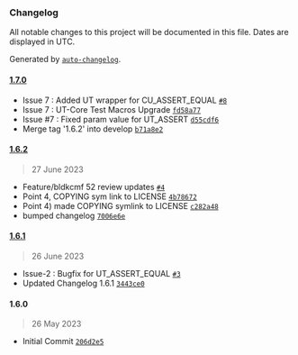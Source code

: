 ### Changelog

All notable changes to this project will be documented in this file. Dates are displayed in UTC.

Generated by [`auto-changelog`](https://github.com/CookPete/auto-changelog).

#### [1.7.0](https://public-github.com/rdkcentral/ut-core/compare/1.6.2...1.7.0)

- Issue 7 : Added UT wrapper for CU_ASSERT_EQUAL [`#8`](https://public-github.com/rdkcentral/ut-core/pull/8)
- Issue 7 : UT-Core Test Macros Upgrade [`fd58a77`](https://public-github.com/rdkcentral/ut-core/commit/fd58a77e25597a4400a8f7e0422b6537b6140b6f)
- Issue #7 : Fixed param value for UT_ASSERT [`d55cdf6`](https://public-github.com/rdkcentral/ut-core/commit/d55cdf64d5d00d5bc4accc20b5fa3c0013b53611)
- Merge tag '1.6.2' into develop [`b71a8e2`](https://public-github.com/rdkcentral/ut-core/commit/b71a8e26739efc2297777090f68c0c5c220a9b44)

#### [1.6.2](https://public-github.com/rdkcentral/ut-core/compare/1.6.1...1.6.2)

> 27 June 2023

- Feature/bldkcmf 52 review updates [`#4`](https://public-github.com/rdkcentral/ut-core/pull/4)
- Point 4, COPYING sym link to LICENSE [`4b78672`](https://public-github.com/rdkcentral/ut-core/commit/4b78672dccbc66a402322b3f1bf005b510f905e0)
- Point 4) made COPYING symlink to LICENSE [`c282a48`](https://public-github.com/rdkcentral/ut-core/commit/c282a481520ad4bbc8f64423208850a48fd22963)
- bumped changelog [`7006e6e`](https://public-github.com/rdkcentral/ut-core/commit/7006e6ecd805e39d44d0a055d85181916c939332)

#### [1.6.1](https://public-github.com/rdkcentral/ut-core/compare/1.6.0...1.6.1)

> 26 June 2023

- Issue-2 : Bugfix for UT_ASSERT_EQUAL [`#3`](https://public-github.com/rdkcentral/ut-core/pull/3)
- Updated Changelog 1.6.1 [`3443ce0`](https://public-github.com/rdkcentral/ut-core/commit/3443ce0625ecf035a5f8341189d7431591a5e535)

#### 1.6.0

> 26 May 2023

- Initial Commit [`206d2e5`](https://public-github.com/rdkcentral/ut-core/commit/206d2e58f5a7f4bf5f38567f4eec1031b8332e5f)
